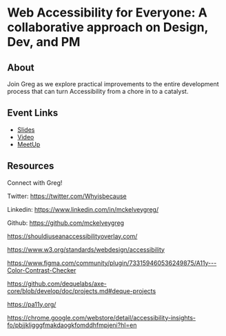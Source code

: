 # Web Accessibility for Everyone: A collaborative approach on Design, Dev, and PM

## About

Join Greg as we explore practical improvements to the entire development process that can turn Accessibility from a chore in to a catalyst.

## Event Links

- [Slides](https://slides.com/gregmckelvey/a11y-for-everyone/fullscreen#/1)
- [Video](https://www.youtube.com/watch?v=lrXyUqGh3Vs)
- [MeetUp](https://www.meetup.com/eugenewebdevs/events/292754389/)

## Resources

Connect with Greg!

Twitter: https://twitter.com/Whyisbecause

Linkedin: https://www.linkedin.com/in/mckelveygreg/

Github: https://github.com/mckelveygreg


https://shouldiuseanaccessibilityoverlay.com/

https://www.w3.org/standards/webdesign/accessibility

https://www.figma.com/community/plugin/733159460536249875/A11y---Color-Contrast-Checker

https://github.com/dequelabs/axe-core/blob/develop/doc/projects.md#deque-projects

https://pa11y.org/

https://chrome.google.com/webstore/detail/accessibility-insights-fo/pbjjkligggfmakdaogkfomddhfmpjeni?hl=en
